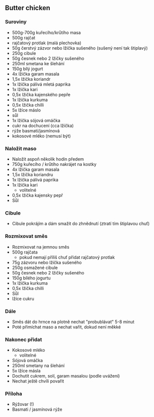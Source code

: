 ## Butter chicken

### Suroviny
- 500g-700g kuřecího/krůtího masa
- 500g rajčat
- rajčatový protlak (malá plechovka)
- 50g čerstvý zázvor nebo lžička sušeného (sušený není tak štiplavý)
- 250g cibule
- 50g česnek nebo 2 lžičky sušeného
- 250ml smetana ke šlehání
- 150g bílý jogurt
- 4x lžička garam masala
- 1,5x lžička koriandr
- 1x lžička pálivá mletá paprika
- 1x lžička kari
- 0,5x lžička kajenského pepře
- 1x lžička kurkuma
- 0,5x lžička chilli
- 5x lžíce máslo
- sůl
- 1x lžička sójová omáčka
- cukr na dochucení (cca lžička)
- rýže basmati/jasmínová
- kokosové mléko (nemusí být)

### Naložit maso
- Naložit aspoň několik hodin předem
- 750g kuřecího / krůtího nakrájet na kostky
- 4x lžička garam masala
- 1,5x lžička koriandru
- 1x lžička pálivá paprika
- 1x lžička kari
    - volitelné
- 0,5x lžička kajensky pepř
- Sůl

### Cibule
- Cibule pokrájím a dám smažit do zhnědnutí (ztratí tím štiplavou chuť)

### Rozmixovat směs
- Rozmixovat na jemnou směs
- 500g rajčata
    - pokud nemají příliš chuť přidat rajčatový protlak
- 75g zázvoru nebo lžička sušeného
- 250g osmažené cibule
- 50g česnek nebo 2 lžičky sušeného
- 150g bílého jogurtu
- 1x lžička kurkuma
- 0,5x lžička chilli
- Sůl
- lžíce cukru

### Dále
- Směs dát do hrnce na plotně nechat "probublávat" 5-8 minut
- Poté přimíchat maso a nechat vařit, dokud není měkké

### Nakonec přidat
- Kokosové mléko
    - volitelné
- Sójová omáčka
- 250ml smetany na šlehání
- 5x lžíce másla
- Dochutit cukrem, solí, garam masalou (podle uvážení)
- Nechat ještě chvíli povařit

### Příloha
- Rýžovar (!)
- Basmati / jasmínová rýže
